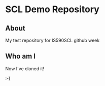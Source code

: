 # SCL Demo Repository

## About
My test repository for IS590SCL github week


## Who am I

Now I've cloned it!

:-)
